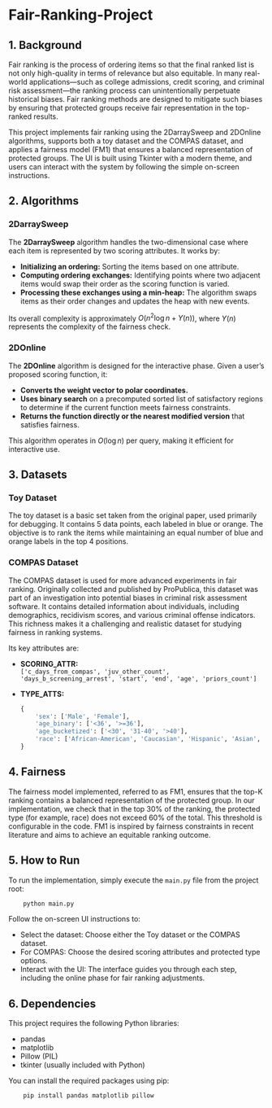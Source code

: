 # Fair-Ranking-Project

## 1. Background

Fair ranking is the process of ordering items so that the final ranked list is not only high-quality in terms of relevance but also equitable. In many real-world applications—such as college admissions, credit scoring, and criminal risk assessment—the ranking process can unintentionally perpetuate historical biases. Fair ranking methods are designed to mitigate such biases by ensuring that protected groups receive fair representation in the top-ranked results.

This project implements fair ranking using the 2DarraySweep and 2DOnline algorithms, supports both a toy dataset and the COMPAS dataset, and applies a fairness model (FM1) that ensures a balanced representation of protected groups. The UI is built using Tkinter with a modern theme, and users can interact with the system by following the simple on-screen instructions.
## 2. Algorithms

### 2DarraySweep

The **2DarraySweep** algorithm handles the two-dimensional case where each item is represented by two scoring attributes. It works by:
- **Initializing an ordering:** Sorting the items based on one attribute.
- **Computing ordering exchanges:** Identifying points where two adjacent items would swap their order as the scoring function is varied.
- **Processing these exchanges using a min-heap:** The algorithm swaps items as their order changes and updates the heap with new events.
  
Its overall complexity is approximately $O(n^2 \log n + \Upsilon(n))$, where $\Upsilon(n)$ represents the complexity of the fairness check.

### 2DOnline

The **2DOnline** algorithm is designed for the interactive phase. Given a user’s proposed scoring function, it:
- **Converts the weight vector to polar coordinates.**
- **Uses binary search** on a precomputed sorted list of satisfactory regions to determine if the current function meets fairness constraints.
- **Returns the function directly or the nearest modified version** that satisfies fairness.

This algorithm operates in $O(\log n)$ per query, making it efficient for interactive use.

## 3. Datasets

### Toy Dataset

The toy dataset is a basic set taken from the original paper, used primarily for debugging. It contains 5 data points, each labeled in blue or orange. The objective is to rank the items while maintaining an equal number of blue and orange labels in the top 4 positions.

### COMPAS Dataset

The COMPAS dataset is used for more advanced experiments in fair ranking. Originally collected and published by ProPublica, this dataset was part of an investigation into potential biases in criminal risk assessment software. It contains detailed information about individuals, including demographics, recidivism scores, and various criminal offense indicators. This richness makes it a challenging and realistic dataset for studying fairness in ranking systems.

Its key attributes are:

- **SCORING_ATTR:**  
  `['c_days_from_compas', 'juv_other_count', 'days_b_screening_arrest', 'start', 'end', 'age', 'priors_count']`
  
- **TYPE_ATTS:**  
  ```python
  {
      'sex': ['Male', 'Female'],
      'age_binary': ['<36', '>=36'],
      'age_bucketized': ['<30', '31-40', '>40'],
      'race': ['African-American', 'Caucasian', 'Hispanic', 'Asian', 'Native American', 'Other']
  }

## 4. Fairness
The fairness model implemented, referred to as FM1, ensures that the top-K ranking contains a balanced representation of the protected group. In our implementation, we check that in the top 30% of the ranking, the protected type (for example, race) does not exceed 60% of the total. This threshold is configurable in the code. FM1 is inspired by fairness constraints in recent literature and aims to achieve an equitable ranking outcome.

## 5. How to Run

To run the implementation, simply execute the `main.py` file from the project root:

```bash
    python main.py
```
  
Follow the on-screen UI instructions to:
* Select the dataset: Choose either the Toy dataset or the COMPAS dataset.
* For COMPAS: Choose the desired scoring attributes and protected type options.
* Interact with the UI: The interface guides you through each step, including the online phase for fair ranking adjustments.

## 6. Dependencies
This project requires the following Python libraries:
* pandas
* matplotlib
* Pillow (PIL)
* tkinter (usually included with Python)

You can install the required packages using pip:
```bash
    pip install pandas matplotlib pillow
```


